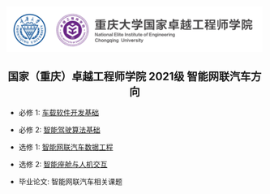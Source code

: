 <a href="https://eie.cqu.edu.cn/" target="_blank">
   <img src="./.vscode/CQU_EIE_Logo.svg">
</a>

<h2 align="center">
    国家（重庆）卓越工程师学院 2021级 智能网联汽车方向
</h2>


- 必修 1: [车载软件开发基础](./autoSoftDev/)

- 必修 2: [智能驾驶算法基础](./smartDriveAlgo/)

- 选修 1: [智能网联汽车数据工程](./dataEngineer/)

- 选修 2: [智能座舱与人机交互](./android/)

- 毕业论文: 智能网联汽车相关课题

<br>
